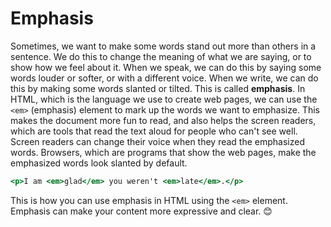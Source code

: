 # Emphasis

Sometimes, we want to make some words stand out more than others in a sentence.
We do this to change the meaning of what we are saying, or to show how we feel about it.
When we speak, we can do this by saying some words louder or softer, or with a different voice.
When we write, we can do this by making some words slanted or tilted. This is called **emphasis**.
In HTML, which is the language we use to create web pages, we can use the `<em>` (emphasis) element to mark up the words we want to emphasize.
This makes the document more fun to read, and also helps the screen readers, which are tools that read the text aloud for people who can't see well.
Screen readers can change their voice when they read the emphasized words.
Browsers, which are programs that show the web pages, make the emphasized words look slanted by default.

```htm
<p>I am <em>glad</em> you weren't <em>late</em>.</p>
```

This is how you can use emphasis in HTML using the `<em>` element. Emphasis can make your content more expressive and clear. 😊
